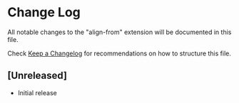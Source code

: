# Change Log
All notable changes to the "align-from" extension will be documented in this file.

Check [Keep a Changelog](http://keepachangelog.com/) for recommendations on how to structure this file.

## [Unreleased]
- Initial release